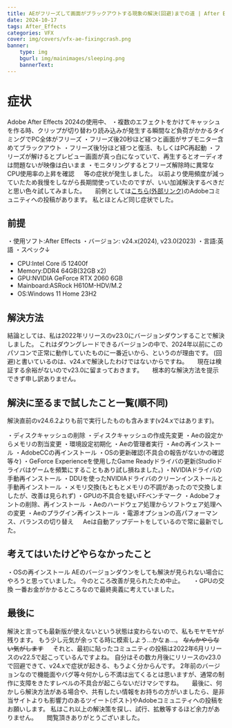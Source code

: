 ```yaml
---
title: AEがフリーズして画面がブラックアウトする現象の解決(回避)までの道 | After Effects
date: 2024-10-17
tags: After_Effects
categories: VFX
cover: img/covers/vfx-ae-fixingcrash.png
banner: 
    type: img
    bgurl: img/mainimages/sleeping.png
    bannerText: 
---
```

# 症状
Adobe After Effects 2024の使用中、
・複数のエフェクトをかけてキャッシュを作る時、クリップが切り替わり読み込みが発生する瞬間など負荷がかかるタイミングでPC全体がフリーズ
・フリーズ後20秒ほど経つと画面がサブモニター含めてブラックアウト
・フリーズ後1分ほど経つと復活、もしくはPC再起動
・フリーズが解けるとプレビュー画面が真っ白になっていて、再生するとオーディオは問題ないが映像は白いまま
・モニタリングするとフリーズ解除時に異常なCPU使用率の上昇を確認
　
等の症状が発生しました。
以前より使用頻度が減っていたため我慢をしながら長期間使っていたのですが、いい加減解決するべきだと思い色々試してみました。
　
前例としては[こちら(外部リンク)](https://community.adobe.com/t5/after-effects%E3%83%95%E3%82%A9%E3%83%BC%E3%83%A9%E3%83%A0-discussions/aftereffects%E3%82%92%E4%BD%BF%E7%94%A8%E4%B8%AD%E3%81%AB%E3%82%BD%E3%83%95%E3%83%88%E3%81%8C%E3%83%95%E3%83%AA%E3%83%BC%E3%82%BA-%E3%81%9D%E3%81%AE%E3%81%BE%E3%81%BE%E3%83%A2%E3%83%8B%E3%82%BF%E3%83%BC%E3%81%8C%E8%90%BD%E3%81%A1%E3%82%8B%E3%81%AE%E3%81%A7%E3%81%99%E3%81%8C%E3%81%A9%E3%81%86%E3%81%97%E3%81%9F%E3%82%89%E8%89%AF%E3%81%84%E3%81%A7%E3%81%97%E3%82%87%E3%81%86%E3%81%8B/td-p/13123809?profile.language=ja)のAdobeコミュニティへの投稿があります。
私とほとんど同じ症状でした。

## 前提
・使用ソフト:After Effects
・バージョン: v24.x(2024), v23.0(2023)
・言語:英語
・スペック↓
- CPU:Intel Core i5 12400f
- Memory:DDR4 64GB(32GB x2)
- GPU:NVIDIA GeForce RTX 2060 6GB
- Mainboard:ASRock H610M-HDV/M.2
- OS:Windows 11 Home 23H2
　
## 解決方法
結論としては、私は2022年リリースのv23.0にバージョンダウンすることで解決しました。
これはダウングレードできるバージョンの中で、2024年以前にこのパソコンで正常に動作していたものに一番近いから、というのが理由です。
(回避)と書いているのは、v24.xで解決したわけではないからですね。
　
現在は検証する余裕がないのでv23.0に留まっておきます。
　
根本的な解決方法を提示できず申し訳ありません。

## 解決に至るまで試したこと一覧(順不同)
解決直前のv24.6.2よりも前で実行したものも含みます(v24.xではあります)。

・ディスクキャッシュの削除
・ディスクキャッシュの作成先変更
・Aeの設定からメモリの割当変更
・環境設定初期化
・Aeの管理者実行
・Aeの再インストール
・AdobeCCの再インストール
・OSの更新確認(不具合の報告がないかの確認等々)
・GeForce Experienceを使用したGame Readyドライバの更新(Studioドライバはゲームを頻繁にすることもあり試し損ねました。)
・NVIDIAドライバの手動再インストール
・DDUを使ったNVIDIAドライバのクリーンインストールと手動再インストール
・メモリ交換(もともとメモリの不調があったので交換しましたが、改善は見られず)
・GPUの不具合を疑いFFベンチマーク
・Adobeフォントの削除、再インストール
・Aeのハードウェア処理からソフトウェア処理への変更
・Aeのプラグイン再インストール
・電源オプションの高パフォーマンス、バランスの切り替え
　
Aeは自動アップデートをしているので常に最新でした。
　
## 考えてはいたけどやらなかったこと

・OSの再インストール
AEのバージョンダウンをしても解決が見られない場合にやろうと思っていました。
今のところ改善が見られたため中止。
　
・GPUの交換
一番お金がかかるところなので最終奥義に考えていました。
　
## 最後に
解決と言っても最新版が使えないという状態は変わらないので、私もモヤモヤが残ります。
もう少し元気が余ってる時に模索しよう...かなぁ...。
~~なんかやらない気がします~~
　
それと、最初に貼ったコミュニティの投稿は2022年6月リリースのv22.5で起こっているんですよね。
自分はその数カ月後にリリースのv23.0で回避できて、v24.xで症状が起きる、もうよく分からんです。
2年前のバージョンなので機能面やバグ等々何かしら不満は出てくるとは思いますが、通常の制作に支障をきたすレベルの不具合が起こらないだけマシですね。
　
最後に、何かしら解決方法がある場合や、共有したい情報をお持ちの方がいましたら、是非当サイトよりも影響力のあるツイート(ポスト)やAdobeコミュニティへの投稿をお願いします。
私はこれ以上の解決策を探し、試行、拡散等するほど余力がありません。
　
閲覧頂きありがとうございました。